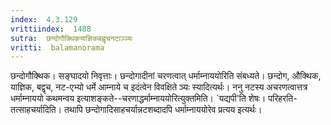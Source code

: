 ```yaml
---
index:  4.3.129
vrittiindex:  1488
sutra:  छन्दोगौक्थिकयाज्ञिकबह्वृचनटाञ्ञ्यः
vritti:  balamanorama 
---
```


छन्दोगौक्थिक। सङ्घादयो निवृत्ताः। छन्दोगादीनां चरणत्वात् धर्माम्नाययोरिति संबध्यते। छन्दोग, औक्थिक, याज्ञिक, बद्वृच, नट-एभ्यो धर्मे आम्नाये च इदंत्वेन विवक्षिते ञ्यः स्यादित्यर्थः। ननु नटस्य अचरणत्वात्तत्र धर्माम्नाययो कथमन्वय इत्याशङ्कते--चरणाद्धर्माम्नाययोरित्युक्तमिति। `यद्यपी'ति शेषः। परिहरति-तत्साहचर्यादिति। तथापि छन्दोगादिसाहचर्यान्नटशब्दादपि धर्माम्नाययोरेव प्रत्यय इत्यर्थः। 


